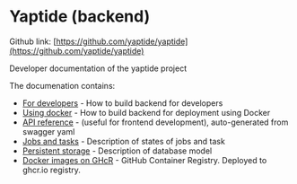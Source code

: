 # Yaptide (backend)

Github link: [https://github.com/yaptide/yaptide](https://github.com/yaptide/yaptide)

Developer documentation of the yaptide project

The documenation contains:

  * [For developers](for_developers.md) - How to build backend for developers
  * [Using docker](using_docker.md) - How to build backend for deployment using Docker
  * [API reference](swagger.md) - (useful for frontend development), auto-generated from swagger yaml
  * [Jobs and tasks](states.md) - Description of states of jobs and task
  * [Persistent storage](persistency.md) - Description of database model
  * [Docker images on GHcR](ghcr_packages.md) - GitHub Container Registry. Deployed to ghcr.io registry.

